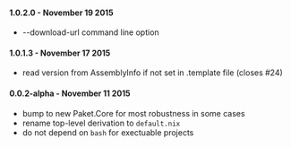 #### 1.0.2.0 - November 19 2015 
* --download-url command line option

#### 1.0.1.3 - November 17 2015 
* read version from AssemblyInfo if not set in .template file (closes #24)

#### 0.0.2-alpha - November 11 2015 
* bump to new Paket.Core for most robustness in some cases
* rename top-level derivation to `default.nix`
* do not depend on `bash` for exectuable projects
